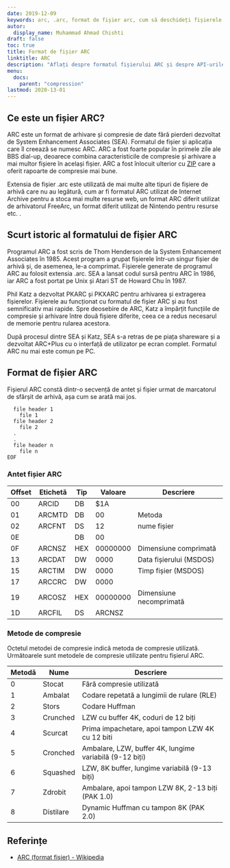 ```yaml
---
date: 2019-12-09
keywords: arc, .arc, format de fișier arc, cum să deschideți fișierele arc, extensie .arc, extensie arc
autor:
  display_name: Muhammad Ahmad Chishti
draft: false
toc: true
title: Format de fișier ARC
linktitle: ARC
description: "Aflați despre formatul fișierului ARC și despre API-urile care pot crea și deschide fișiere ARC."
menu:
  docs:
    parent: "compression"
lastmod: 2020-13-01
---
```


## Ce este un fișier ARC?

ARC este un format de arhivare și compresie de date fără pierderi dezvoltat de System Enhancement Associates (SEA). Formatul de fișier și aplicația care îl creează se numesc ARC. ARC a fost foarte popular în primele zile ale BBS dial-up, deoarece combina caracteristicile de compresie și arhivare a mai multor fișiere în același fișier. ARC a fost înlocuit ulterior cu [ZIP](/ro/compression/zip/) care a oferit rapoarte de compresie mai bune.

Extensia de fișier .arc este utilizată de mai multe alte tipuri de fișiere de arhivă care nu au legătură, cum ar fi formatul ARC utilizat de Internet Archive pentru a stoca mai multe resurse web, un format ARC diferit utilizat de arhivatorul FreeArc, un format diferit utilizat de Nintendo pentru resurse etc. .

## Scurt istoric al formatului de fișier ARC

Programul ARC a fost scris de Thom Henderson de la System Enhancement Associates în 1985. Acest program a grupat fișierele într-un singur fișier de arhivă și, de asemenea, le-a comprimat. Fișierele generate de programul ARC au folosit extensia .arc. SEA a lansat codul sursă pentru ARC în 1986, iar ARC a fost portat pe Unix și Atari ST de Howard Chu în 1987.

Phil Katz a dezvoltat PKARC și PKXARC pentru arhivarea și extragerea fișierelor. Fișierele au funcționat cu formatul de fișier ARC și au fost semnificativ mai rapide. Spre deosebire de ARC, Katz a împărțit funcțiile de compresie și arhivare între două fișiere diferite, ceea ce a redus necesarul de memorie pentru rularea acestora.

După procesul dintre SEA și Katz, SEA s-a retras de pe piața shareware și a dezvoltat ARC+Plus cu o interfață de utilizator pe ecran complet. Formatul ARC nu mai este comun pe PC.

## Format de fișier ARC

Fișierul ARC constă dintr-o secvență de antet și fișier urmat de marcatorul de sfârșit de arhivă, așa cum se arată mai jos.

```console
  file header 1
    file 1
  file header 2
    file 2
  .
  .
  file header n
    file n
EOF
```

### Antet fișier ARC ###

|Offset|Etichetă|Tip|Valoare|Descriere|
|---|---|---|---|---|
|00|ARCID |DB|$1A| |
|01|ARCMTD|DB|00|Metoda|
|02|ARCFNT|DS|12|nume fișier|
|0E| |DB|00| |
|0F|ARCNSZ|HEX|00000000|Dimensiune comprimată|
|13|ARCDAT|DW|0000|Data fișierului (MSDOS)|
|15|ARCTIM|DW|0000|Timp fișier (MSDOS)|
|17|ARCCRC|DW|0000| |
|19|ARCOSZ|HEX|00000000|Dimensiune necomprimată|
|1D|ARCFIL|DS|ARCNSZ| |

### Metode de compresie ###

Octetul metodei de compresie indică metoda de compresie utilizată. Următoarele sunt metodele de compresie utilizate pentru fișierul ARC.

|Metodă|Nume|Descriere|
|---|---|---|
|0|Stocat|Fără compresie utilizată|
|1|Ambalat|Codare repetată a lungimii de rulare (RLE)|
|2|Stors|Codare Huffman|
|3|Crunched|LZW cu buffer 4K, coduri de 12 biți|
|4|Scurcat|Prima impachetare, apoi tampon LZW 4K cu 12 biti|
|5|Cronched|Ambalare, LZW, buffer 4K, lungime variabilă (9-12 biți)|
|6|Squashed|LZW, 8K buffer, lungime variabilă (9-13 biți)|
|7|Zdrobit|Ambalare, apoi tampon LZW 8K, 2-13 biți (PAK 1.0)|
|8|Distilare|Dynamic Huffman cu tampon 8K (PAK 2.0)|

## Referințe

- [ARC (format fișier) - Wikipedia](https://en.wikipedia.org/wiki/ARC_(format_fișier))

